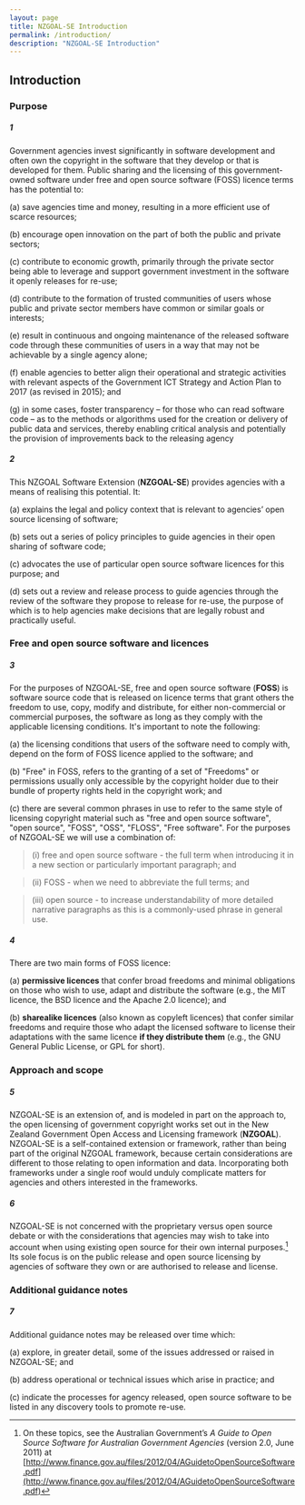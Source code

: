 ```yaml
---
layout: page
title: NZGOAL-SE Introduction
permalink: /introduction/
description: "NZGOAL-SE Introduction"
---
```


## Introduction

### Purpose

##### 1

Government agencies invest significantly in software development and often own the copyright in the software that they develop or that is developed for them. Public sharing and the licensing of this government-owned software under free and open source software (FOSS) licence terms has the potential to:

(a) save agencies time and money, resulting in a more efficient use of scarce resources;

(b) encourage open innovation on the part of both the public and private sectors;

(c) contribute to economic growth, primarily through the private sector being able to leverage and support government investment in the software it openly releases for re-use;

(d) contribute to the formation of trusted communities of users whose public and private sector members have common or similar goals or interests;

(e) result in continuous and ongoing maintenance of the released software code through these communities of users in a way that may not be achievable by a single agency alone;

(f) enable agencies to better align their operational and strategic activities with relevant aspects of the Government ICT Strategy and Action Plan to 2017 (as revised in 2015); and

(g) in some cases, foster transparency – for those who can read software code – as to the methods or algorithms used for the creation or delivery of public data and services, thereby enabling critical analysis and potentially the provision of improvements back to the releasing agency

##### 2

This NZGOAL Software Extension (**NZGOAL-SE**) provides agencies with a means of realising this potential. It:

(a) explains the legal and policy context that is relevant to agencies’ open source licensing of software;

(b) sets out a series of policy principles to guide agencies in their open sharing of software code;

(c) advocates the use of particular open source software licences for this purpose; and

(d) sets out a review and release process to guide agencies through the review of the software they propose to release for re-use, the purpose of which is to help agencies make decisions that are legally robust and practically useful.

### Free and open source software and licences

##### 3

For the purposes of NZGOAL-SE, free and open source software (**FOSS**) is software source code that is released on licence terms that grant others the freedom to use, copy, modify and distribute, for either non-commercial or commercial purposes, the software as long as they comply with the applicable licensing conditions. It's important to note the following:

(a) the licensing conditions that users of the software need to comply with, depend on the form of FOSS licence applied to the software; and

(b) "Free" in FOSS, refers to the granting of a set of "Freedoms" or permissions usually only accessible by the copyright holder due to their bundle of property rights held in the copyright work; and

(c) there are several common phrases in use to refer to the same style of licensing copyright material such as "free and open source software", "open source", "FOSS", "OSS", "FLOSS", "Free software". For the purposes of NZGOAL-SE we will use a combination of:

>(i) free and open source software - the full term when introducing it in a new section or particularly important paragraph; and

>(ii) FOSS - when we need to abbreviate the full terms; and

>(iii) open source - to increase understandability of more detailed narrative paragraphs as this is a commonly-used phrase in general use.

##### 4

There are two main forms of FOSS licence:

(a) **permissive licences** that confer broad freedoms and minimal obligations on those who wish to use, adapt and distribute the software (e.g., the MIT licence, the BSD licence and the Apache 2.0 licence); and

(b) **sharealike licences** (also known as copyleft licences) that confer similar freedoms and require those who adapt the licensed software to license their adaptations with the same licence **if they distribute them** (e.g., the GNU General Public License, or GPL for short).

### Approach and scope

##### 5

NZGOAL-SE is an extension of, and is modeled in part on the approach to, the open licensing of government copyright works set out in the New Zealand Government Open Access and Licensing framework (**NZGOAL**). NZGOAL-SE is a self-contained extension or framework, rather than being part of the original NZGOAL framework, because certain considerations are different to those relating to open information and data. Incorporating both frameworks under a single roof would unduly complicate matters for agencies and others interested in the frameworks.

##### 6

NZGOAL-SE is not concerned with the proprietary versus open source debate or with the considerations that agencies may wish to take into account when using existing open source for their own internal purposes.[^1] Its sole focus is on the public release and open source licensing by agencies of software they own or are authorised to release and license.

[^1]: On these topics, see the Australian Government’s _A Guide to Open Source Software for Australian Government Agencies_ (version 2.0, June 2011) at [http://www.finance.gov.au/files/2012/04/AGuidetoOpenSourceSoftware.pdf](http://www.finance.gov.au/files/2012/04/AGuidetoOpenSourceSoftware.pdf)

### Additional guidance notes

##### 7

Additional guidance notes may be released over time which:

(a) explore, in greater detail, some of the issues addressed or raised in NZGOAL-SE; and

(b) address operational or technical issues which arise in practice; and

(c) indicate the processes for agency released, open source software to be listed in any discovery tools to promote re-use.
